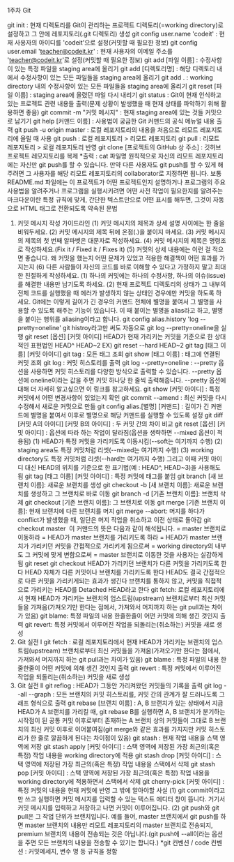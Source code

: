 
1주차 Git

git init : 현재 디렉토리를 Git이 관리하는 프로젝트 디렉토리(=working directory)로 설정하고 그 안에 레포지토리(.git 디렉토리) 생성
git config user.name 'codeit' : 현재 사용자의 아이디를 'codeit'으로 설정(커밋할 때 필요한 정보)
git config user.email 'teacher@codeit.kr' : 현재 사용자의 이메일 주소를 'teacher@codeit.kr'로 설정(커밋할 때 필요한 정보)
git add [파일 이름] : 수정사항이 있는 특정 파일을 staging area에 올리기
git add [디렉토리명] : 해당 디렉토리 내에서 수정사항이 있는 모든 파일들을 staging area에 올리기
git add . : working directory 내의 수정사항이 있는 모든 파일들을 staging area에 올리기
git reset [파일 이름] : staging area에 올렸던 파일 다시 내리기
git status : Git이 현재 인식하고 있는 프로젝트 관련 내용들 출력(문제 상황이 발생했을 때 현재 상태를 파악하기 위해 활용하면 좋음)
git commit -m "커밋 메시지" : 현재 staging area에 있는 것들 커밋으로 남기기
git help [커맨드 이름] : 사용법이 궁금한 Git 커맨드의 공식 메뉴얼 내용 출력
git push -u origin master : 로컬 레포지토리의 내용을 처음으로 리모트 레포지토리에 올릴 때 사용
git push : 로컬 레포지토리 > 리모트 레포지토리 
git pull : 리모트 레포지토리 > 로컬 레포지토리 반영
git clone  [프로젝트의 GitHub 상 주소] : 깃허브 프로젝트 레모지토리를 복제
*출력 : cat 파일명
원칙적으로 자신의 리모트 레포지토리에는 자신만 git push를 할 수 있습니다.
만약 다른 사용자도 git push를 할 수 있게 해주려면 그 사용자를 해당 리모트 레포지토리의 collaborator로 지정하면 됩니다.
보통 README.md 파일에는
이 프로젝트가 어떤 프로젝트인지 설명하거나
프로그램의 주요 사용법을 알려주거나
프로그램을 실행시키려면 어떤 사전 작업이 필요한지를 알려주는
 마크다운이란 특정 규칙에 맞게, 간단한 텍스트만으로 어떤 표시를 해두면, 그것이 자동으로 HTML 태그로 전환되도록 약속된 문법 
1. 커밋 메시지 작성 가이드라인
(1) 커밋 메시지의 제목과 상세 설명 사이에는 한 줄을 비워두세요.
(2) 커밋 메시지의 제목 뒤에 온점(.)을 붙이지 마세요.
(3) 커밋 메시지의 제목의 첫 번째 알파벳은 대문자로 작성하세요.
(4) 커밋 메시지의 제목은 명령조로 작성하세요.(Fix it / Fixed it / Fixes it)
(5) 커밋의 상세 내용에는 이런 걸 적으면 좋습니다.
왜 커밋을 했는지
어떤 문제가 있었고
적용한 해결책이 어떤 효과를 가지는지
(6) 다른 사람들이 자신의 코드를 바로 이해할 수 있다고 가정하지 말고 최대한 친절하게 작성하세요.
(1) 하나의 커밋에는 하나의 수정사항, 하나의 이슈(issue)를 해결한 내용만 남기도록 하세요. 
(2) 현재 프로젝트 디렉토리의 상태가 그 내부의 전체 코드를 실행했을 때 에러가 발생하지 않는 상태인 경우에만 커밋을 하도록 하세요. 
Git에는 이렇게 길이가 긴 경우의 커맨드 전체에 별명을 붙여서 그 별명을 사용할 수 있도록 해주는 기능이 있습니다.
이 때 붙이는 별명을 alias라고 하고, 별명을 붙이는 행위를 aliasing이라고 합니다.
git config alias.history 'log --pretty=oneline'
git histroy라고만 써도 자동으로 git log --pretty=oneline을 실행
git reset [옵션] [커밋 아이디]
HEAD가 현재 가리키는 커밋을 기준으로 한 상대적인 표현법인
HEAD^
HEAD~2
EX) git reset --hard HEAD~2
git tag [태그 이름] [커밋 아이디]
git tag : 모든 태그 조회
git show [태그 이름] : 태그에 연결된 커밋 조회
git log : 커밋 히스토리를 출력
git log --pretty=oneline : --pretty 옵션을 사용하면 커밋 히스토리를 다양한 방식으로 출력할 수 있습니다. --pretty 옵션에 oneline이라는 값을 주면 커밋 하나당 한 줄씩 출력해줍니다. --pretty 옵션에 대해 더 자세히 알고싶으면 이 링크를 참고하세요.
git show [커밋 아이디] : 특정 커밋에서 어떤 변경사항이 있었는지 확인
git commit --amend : 최신 커밋을 다시 수정해서 새로운 커밋으로 만듦
git config alias.[별명] [커맨드] : 길이가 긴 커맨드에 별명을 붙여서 이후로 별명으로 해당 커맨드를 실행할 수 있도록 설정
git diff [커밋 A의 아이디] [커밋 B의 아이디] : 두 커밋 간의 차이 비교
git reset [옵션] [커밋 아이디] : 옵션에 따라 하는 작업이 달라짐(옵션을 생략하면 --mixed 옵션이 적용됨)
(1) HEAD가 특정 커밋을 가리키도록 이동시킴(--soft는 여기까지 수행)
(2) staging area도 특정 커밋처럼 리셋(--mixed는 여기까지 수행)
(3) working directory도 특정 커밋처럼 리셋(--hard는 여기까지 수행)
그리고 이때 커밋 아이디 대신 HEAD의 위치를 기준으로 한 표기법(예 : HEAD^, HEAD~3)을 사용해도 됨
git tag [태그 이름] [커밋 아이디] : 특정 커밋에 태그를 붙임
git branch [새 브랜치 이름]: 새로운 브랜치를 생성
git checkout -b [새 브랜치 이름]: 새로운 브랜치를 생성하고 그 브랜치로 바로 이동
git branch -d [기존 브랜치 이름]: 브랜치 삭제
git checkout [기존 브랜치 이름]: 그 브랜치로 이동
git merge [기존 브랜치 이름]: 현재 브랜치에 다른 브랜치를 머지
git merge --abort: 머지를 하다가 conflict가 발생했을 때, 일단은 머지 작업을 취소하고 이전 상태로 돌아감
git checkout master
​
이 커맨드의 뜻은 다음과 같이 해석됩니다.
= master 브랜치로 이동하라
= HEAD가 master 브랜치를 가리키도록 하라
= HEAD가 master 브랜치가 가리키던 커밋을 간접적으로 가리키게 됨으로써
= working directory의 내부도 그 커밋에 맞게 변함으로써
= master 브랜치로 이동한 것을 사용자는 실감하게 됨
git reset
git checkout
HEAD가 가리키던 브랜치가 다른 커밋을 가리키도록 한다
HEAD 자체가 다른 커밋이나 브랜치를 가리키도록 한다
HEAD도 결국 간접적으로 다른 커밋을 가리키게되는 효과가 생긴다
브랜치를 통하지 않고, 커밋을 직접적으로 가리키는 HEAD를 Detached HEAD라고 한다
git fetch: 로컬 레포지토리에서 현재 HEAD가 가리키는 브랜치의 업스트림(upstream) 브랜치로부터 최신 커밋들을 가져옴(가져오기만 한다는 점에서, 가져와서 머지까지 하는 git pull과는 차이가 있음)
git blame: 특정 파일의 내용 한줄한줄이 어떤 커밋에 의해 생긴 것인지 출력
git revert: 특정 커밋에서 이루어진 작업을 되돌리는(취소하는) 커밋을 새로 생성
6. Git 실전 I
git fetch : 로컬 레포지토리에서 현재 HEAD가 가리키는 브랜치의 업스트림(upstream) 브랜치로부터 최신 커밋들을 가져옴(가져오기만 한다는 점에서, 가져와서 머지까지 하는 git pull과는 차이가 있음)
git blame : 특정 파일의 내용 한줄한줄이 어떤 커밋에 의해 생긴 것인지 출력
git revert : 특정 커밋에서 이루어진 작업을 되돌리는(취소하는) 커밋을 새로 생성
7. Git 실전 Ⅱ
git reflog : HEAD가 그동안 가리켜왔던 커밋들의 기록을 출력
git log --all --graph : 모든 브랜치의 커밋 히스토리를, 커밋 간의 관계가 잘 드러나도록 그래프 형식으로 출력
git rebase [브랜치 이름] : A, B 브랜치가 있는 상태에서 지금 HEAD가 A 브랜치를 가리킬 때, git rebase B를 실행하면 A, B 브랜치가 분기하는 시작점이 된 공통 커밋 이후로부터 존재하는 A 브랜치 상의 커밋들이 그대로 B 브랜치의 최신 커밋 이후로 이어붙여짐(git merge와 같은 효과를 가지지만 커밋 히스토리가 한 줄로 깔끔하게 된다는 차이점이 있음)
git stash : 현재 작업 내용을 스택 영역에 저장
git stash apply [커밋 아이디] : 스택 영역에 저장된 가장 최근의(혹은 특정) 작업 내용을 working directory에 적용
git stash drop [커밋 아이디] : 스택 영역에 저장된 가장 최근의(혹은 특정) 작업 내용을 스택에서 삭제
git stash pop [커밋 아이디] : 스택 영역에 저장된 가장 최근의(혹은 특정) 작업 내용을 working directory에 적용하면서 스택에서 삭제
git cherry-pick [커밋 아이디] : 특정 커밋의 내용을 현재 커밋에 반영
그 밖에 알아야할 사실
(1) git commit이라고만 쓰고 실행하면 커밋 메시지를 입력할 수 있는 텍스트 에디터 창이 뜹니다. 거기서 커밋 메시지를 입력하고 저장하고 나면 커밋이 이루어집니다.
(2) git push와 git pull은 그 작업 단위가 브랜치입니다. 예를 들어, master 브랜치에서 git push를 하면 master 브랜치의 내용만 리모트 레포지토리의 master 브랜치로 전송되지, premium 브랜치의 내용이 전송되는 것은 아닙니다.(git push에 --all이라는 옵션을 주면 모든 브랜치의 내용을 전송할 수 있기는 합니다.)
*git 컨벤션 / code 컨벤션 : 커밋메세지, 변수 명 등 규칙을 정함

